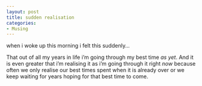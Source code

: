 ```yaml
---
layout: post
title: sudden realisation
categories:
- Musing
---
```


when i woke up this morning i felt this suddenly…

That out of all my years in life i’m going through my best time _as yet_. And it is even greater that i’m realising it as i’m going through it right _now_ because often we only realise our best times spent when it is already over or we keep waiting for years hoping for that best time to come.
